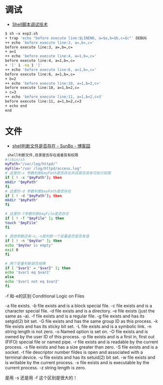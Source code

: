

# 调试

* [Shell脚本调试技术 ](https://www.ibm.com/developerworks/cn/linux/l-cn-shell-debug/)

```sh
$ sh –x exp2.sh
+ trap 'echo "before execute line:$LINENO, a=$a,b=$b,c=$c"' DEBUG
++ echo 'before execute line:3, a=,b=,c='
before execute line:3, a=,b=,c=
+ a=1
++ echo 'before execute line:4, a=1,b=,c='
before execute line:4, a=1,b=,c=
+ '[' 1 -eq 1 ']'
++ echo 'before execute line:6, a=1,b=,c='
before execute line:6, a=1,b=,c=
+ b=2
++ echo 'before execute line:10, a=1,b=2,c='
before execute line:10, a=1,b=2,c=
+ c=3
++ echo 'before execute line:11, a=1,b=2,c=3'
before execute line:11, a=1,b=2,c=3
+ echo end
end
```

# 文件

* [shell判断文件是否存在 - SunBo - 博客园 ](http://www.cnblogs.com/sunyubo/archive/2011/10/17/2282047.html)

```sh
 shell判断文件,目录是否存在或者具有权限 
#!/bin/sh 
myPath="/var/log/httpd/" 
myFile="/var /log/httpd/access.log" 
# 这里的-x 参数判断$myPath是否存在并且是否具有可执行权限 
if [ ! -x "$myPath"]; then 
mkdir "$myPath" 
fi 
# 这里的-d 参数判断$myPath是否存在 
if [ ! -d "$myPath"]; then 
mkdir "$myPath" 
fi 
 
# 这里的-f参数判断$myFile是否存在 
if [ ! -f "$myFile" ]; then 
touch "$myFile" 
fi 
 
# 其他参数还有-n,-n是判断一个变量是否是否有值 
if [ ! -n "$myVar" ]; then 
echo "$myVar is empty" 
exit 0 
fi 
 
# 两个变量判断是否相等 
if [ "$var1" = "$var2" ]; then 
echo '$var1 eq $var2' 
else 
echo '$var1 not eq $var2' 
fi 
```

-f 和-e的区别 
Conditional Logic on Files 

-a file exists. 
-b file exists and is a block special file. 
-c file exists and is a character special file. 
-d file exists and is a directory. 
-e file exists (just the same as -a). 
-f file exists and is a regular file. 
-g file exists and has its setgid(2) bit set. 
-G file exists and has the same group ID as this process. 
-k file exists and has its sticky bit set. 
-L file exists and is a symbolic link. 
-n string length is not zero. 
-o Named option is set on. 
-O file exists and is owned by the user ID of this process. 
-p file exists and is a first in, first out (FIFO) special file or 
named pipe. 
-r file exists and is readable by the current process. 
-s file exists and has a size greater than zero. 
-S file exists and is a socket. 
-t file descriptor number fildes is open and associated with a 
terminal device. 
-u file exists and has its setuid(2) bit set. 
-w file exists and is writable by the current process. 
-x file exists and is executable by the current process. 
-z string length is zero. 

是用 -s 还是用 -f 这个区别是很大的！
